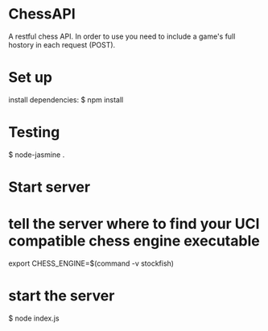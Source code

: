 ChessAPI
========

A restful chess API. In order to use you need to include a game's full hostory in each request (POST).


Set up
=========

install dependencies:
$ npm install



Testing
=========

$ node-jasmine . 


Start server
==========

# tell the server where to find your UCI compatible chess engine executable
export CHESS_ENGINE=$(command -v stockfish)

# start the server
$ node index.js

